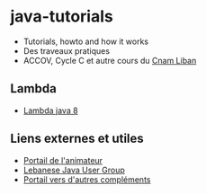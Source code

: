 # java-tutorials
* Tutorials, howto and how it works 
* Des traveaux pratiques
* ACCOV, Cycle C et autre cours du [Cnam Liban](http://depinfo.isae.edu.lb)

## Lambda
* [Lambda java 8](Lambdas)

## Liens externes et utiles

* [Portail de l'animateur](http://www.cofares.net)
* [Lebanese Java User Group](http://ljug.cofares.net)
* [Portail vers d'autres compléments](http://cours.cofares.net)
